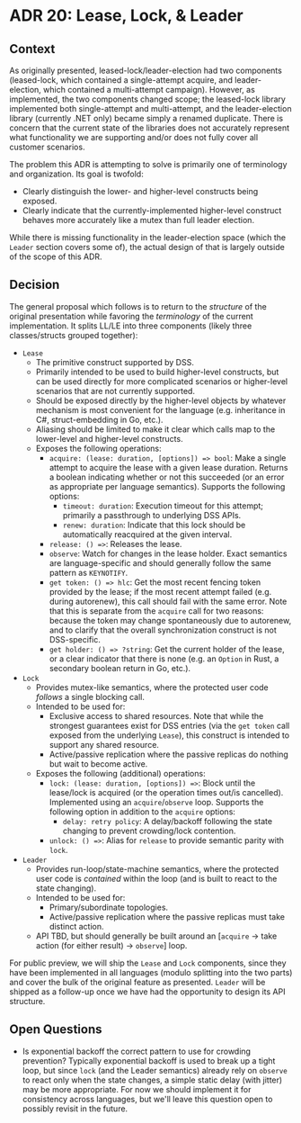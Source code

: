 # ADR 20: Lease, Lock, & Leader

## Context

As originally presented, leased-lock/leader-election had two components
(leased-lock, which contained a single-attempt acquire, and leader-election,
which contained a multi-attempt campaign). However, as implemented, the two
components changed scope; the leased-lock library implemented both
single-attempt and multi-attempt, and the leader-election library (currently
.NET only) became simply a renamed duplicate. There is concern that the current
state of the libraries does not accurately represent what functionality we are
supporting and/or does not fully cover all customer scenarios.

The problem this ADR is attempting to solve is primarily one of terminology and
organization. Its goal is twofold:

-   Clearly distinguish the lower- and higher-level constructs being exposed.
-   Clearly indicate that the currently-implemented higher-level construct
    behaves more accurately like a mutex than full leader election.

While there is missing functionality in the leader-election space (which the
`Leader` section covers some of), the actual design of that is largely outside
of the scope of this ADR.

## Decision

The general proposal which follows is to return to the _structure_ of the
original presentation while favoring the _terminology_ of the current
implementation. It splits LL/LE into three components (likely three
classes/structs grouped together):

-   `Lease`
    -   The primitive construct supported by DSS.
    -   Primarily intended to be used to build higher-level constructs, but can
        be used directly for more complicated scenarios or higher-level
        scenarios that are not currently supported.
    -   Should be exposed directly by the higher-level objects by whatever
        mechanism is most convenient for the language (e.g. inheritance in C#,
        struct-embedding in Go, etc.).
    -   Aliasing should be limited to make it clear which calls map to the
        lower-level and higher-level constructs.
    -   Exposes the following operations:
        -   `acquire: (lease: duration, [options]) => bool`: Make a single
            attempt to acquire the lease with a given lease duration. Returns a
            boolean indicating whether or not this succeeded (or an error as
            appropriate per language semantics). Supports the following options:
            -   `timeout: duration`: Execution timeout for this attempt;
                primarily a passthrough to underlying DSS APIs.
            -   `renew: duration`: Indicate that this lock should be
                automatically reacquired at the given interval.
        -   `release: () =>`: Releases the lease.
        -   `observe`: Watch for changes in the lease holder. Exact semantics
            are language-specific and should generally follow the same pattern
            as `KEYNOTIFY`.
        -   `get token: () => hlc`: Get the most recent fencing token provided
            by the lease; if the most recent attempt failed (e.g. during
            autorenew), this call should fail with the same error. Note that
            this is separate from the `acquire` call for two reasons: because
            the token may change spontaneously due to autorenew, and to clarify
            that the overall synchronization construct is not DSS-specific.
        -   `get holder: () => ?string`: Get the current holder of the lease, or
            a clear indicator that there is none (e.g. an `Option` in Rust, a
            secondary boolean return in Go, etc.).
-   `Lock`
    -   Provides mutex-like semantics, where the protected user code _follows_ a
        single blocking call.
    -   Intended to be used for:
        -   Exclusive access to shared resources. Note that while the strongest
            guarantees exist for DSS entries (via the `get token` call exposed
            from the underlying `Lease`), this construct is intended to support
            any shared resource.
        -   Active/passive replication where the passive replicas do nothing but
            wait to become active.
    -   Exposes the following (additional) operations:
        -   `lock: (lease: duration, [options]) =>`: Block until the lease/lock
            is acquired (or the operation times out/is cancelled). Implemented
            using an `acquire`/`observe` loop. Supports the following option in
            addition to the `acquire` options:
            -   `delay: retry policy`: A delay/backoff following the state
                changing to prevent crowding/lock contention.
        -   `unlock: () =>`: Alias for `release` to provide semantic parity with
            `lock`.
-   `Leader`
    -   Provides run-loop/state-machine semantics, where the protected user code
        is _contained_ within the loop (and is built to react to the state
        changing).
    -   Intended to be used for:
        -   Primary/subordinate topologies.
        -   Active/passive replication where the passive replicas must take
            distinct action.
    -   API TBD, but should generally be built around an [`acquire` -> take
        action (for either result) -> `observe`] loop.

For public preview, we will ship the `Lease` and `Lock` components, since they
have been implemented in all languages (modulo splitting into the two parts) and
cover the bulk of the original feature as presented. `Leader` will be shipped as
a follow-up once we have had the opportunity to design its API structure.

## Open Questions

-   Is exponential backoff the correct pattern to use for crowding prevention?
    Typically exponential backoff is used to break up a tight loop, but since
    `lock` (and the Leader semantics) already rely on `observe` to react only
    when the state changes, a simple static delay (with jitter) may be more
    appropriate. For now we should implement it for consistency across
    languages, but we'll leave this question open to possibly revisit in the
    future.

